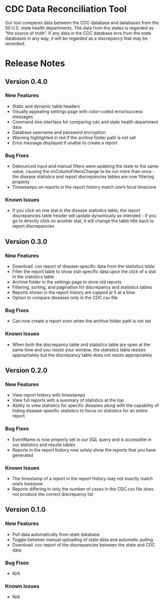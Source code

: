 # CDC Data Reconciliation Tool
Our tool compares data between the CDC database and databases from the 50 U.S. state health departments. The data from the states is regarded as “the source of truth”. If any data in the CDC database errs from the state databases in any way, it will be regarded as a discrepancy that may be remedied. 
# Release Notes
## Version 0.4.0 
### New Features
- Static and dynamic table headers
- Visually appealing settings page with color-coded error/success messages
- Command-line interface for comparing cdc and state health department data
- Database username and password encryption
- Warning highlighted in red if the archive folder path is not set
- Error message displayed if unable to create a report
### Bug Fixes
- Debounced input and manual filters were updating the state to the same value, causing the onColumnFiltersChange to be run more than once - the disease statistics and report discrepancies tables are now filtering properly
- Timestamps on reports in the report history match one’s local timezone
### Known Issues
- If you click on one stat in the disease statistics table, the report discrepancies table header will update dynamically as intended - if you go to directly click on another stat, it will change the table title back to report discrepancies
## Version 0.3.0 
### New Features
- Download .csv report of disease-specific data from the statistics table
- Filter the report table to show stat-specific data upon the click of a stat in the statistics table
- Archive folder in the settings page to store old reports
- Filtering, sorting, and pagination for discrepancy and statistics tables
- Reports shown in the report history are capped at 5 at a time
- Option to compare diseases only in the CDC csv file
### Bug Fixes
- Can now create a report even when the archive folder path is not set
### Known Issues
- When both the discrepancy table and statistics table are open at the same time and you resize your window, the statistics table resizes appropriately but the discrepancy table does not resize appropriately
## Version 0.2.0 
### New Features
- View report history with timestamps
- View full reports with a summary of statistics at the top
- Ability to view statistics for specific diseases along with the capability of hiding disease-specific statistics to focus on statistics for an entire report
### Bug Fixes
- EventName is now properly set in our SQL query and is accessible in our statistics and results tables
- Reports in the report history now solely show the reports that you have generated
### Known Issues
- The timestamp of a report in the report history may not exactly match one’s timezone
- Reports differing in only the number of cases in the CDC.csv file does not produce the correct discrepancy list
## Version 0.1.0 
### New Features
- Pull data automatically from state database
- Toggle between manual uploading of state data and automatic pulling
- Download .csv report of the discrepancies between the state and CDC data
### Bug Fixes
- N/A
### Known Issues
- N/A
